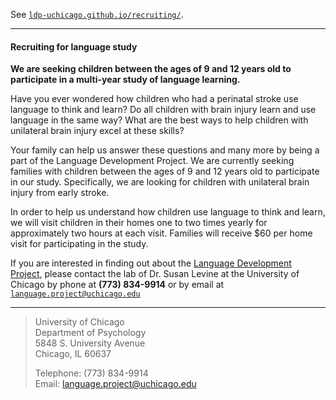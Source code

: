See [`ldp-uchicago.github.io/recruiting/`](http://ldp-uchicago.github.io/recruiting/).


---


#### Recruiting for language study

**We are seeking children between the ages of 9 and 12 years old to participate in a multi-year study of language learning.**

Have you ever wondered how children who had a perinatal stroke use language to think and learn? Do all children with brain injury learn and use language in the same way? What are the best ways to help children with unilateral brain injury excel at these skills?

Your family can help us answer these questions and many more by being a part of the Language Development Project. We are currently seeking families with children between the ages of 9 and 12 years old to participate in our study. Specifically, we are looking for children with unilateral brain injury from early stroke.

In order to help us understand how children use language to think and learn, we will visit children in their homes one to two times yearly for approximately two hours at each visit. Families will receive $60 per home visit for participating in the study. 

If you are interested in finding out about the [Language Development Project](http://ldp.uchicago.edu), please contact the lab of Dr. Susan Levine at the University of Chicago by phone at **(773) 834-9914** or by email at [`language.project@uchicago.edu`](mailto://language.project@uchicago.edu)

---

> University of Chicago  
> Department of Psychology  
> 5848 S. University Avenue  
> Chicago, IL 60637  
>  
> Telephone: (773) 834-9914  
> Email: language.project@uchicago.edu

